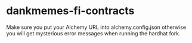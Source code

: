 # dankmemes-fi-contracts

Make sure you put your Alchemy URL into alchemy.config.json otherwise you will get mysterious error messages when running the hardhat fork.
